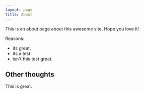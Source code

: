 ```yaml
---
layout: page
title: About
---
```


This is an about page about this awesome site.
Hope you love it!

Reasons:
- its great.
- its a test.
- isn't this test great.

## Other thoughts

This is great.
